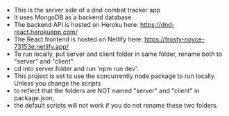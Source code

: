 - This is the server side of a dnd combat tracker app
- It uses MongoDB as a backend database
- The backend API is hosted on Heroku here: https://dnd-react.herokuapp.com/
- The React frontend is hosted on Netlify here:  https://frosty-noyce-73153e.netlify.app/
- To run locally, put server and client folder in same folder, rename both to "server" and "client"
- cd into server folder and run 'npm run dev'.
- This project is set to use the concurrently node package to run locally. Unless you change the scripts
- to reflect that the folders are NOT named "server" and "client" in package.json,
- the default scripts will not work if you do not rename these two folders.
